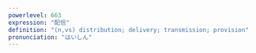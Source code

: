 ```yaml
---
powerlevel: 663
expression: "配信"
definition: "(n,vs) distribution; delivery; transmission; provision"
pronunciation: "はいしん"
---
```

